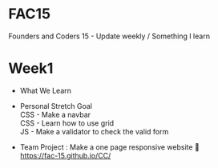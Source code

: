 # FAC15
Founders and Coders 15 - Update weekly / Something I learn

# Week1
- What We Learn
  
 
- Personal Stretch Goal
<br>CSS - Make a navbar
<br>CSS - Learn how to use grid
<br>JS - Make a validator to check the valid form
  
- Team Project : Make a one page responsive website :muscle:
<br>https://fac-15.github.io/CC/


